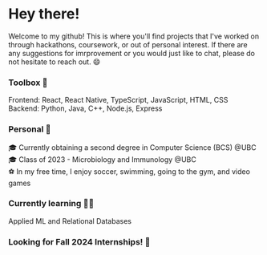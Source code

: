 # Hey there! 

Welcome to my github! This is where you'll find projects that I've worked on through hackathons, coursework, or out of personal interest. If there are any suggestions for imrprovement or you would just like to chat, please do not hesitate to reach out. 😄

### Toolbox 🔨
Frontend: React, React Native, TypeScript, JavaScript, HTML, CSS  
Backend: Python, Java, C++, Node.js, Express

### Personal 🍄
🎓 Currently obtaining a second degree in Computer Science (BCS) @UBC  
🎓 Class of 2023 - Microbiology and Immunology @UBC  
⚽️ In my free time, I enjoy soccer, swimming, going to the gym, and video games  

### Currently learning 👨‍💻
Applied ML and Relational Databases

### Looking for Fall 2024 Internships! 🌱

      
<!--
**griffw00/griffw00** is a ✨ _special_ ✨ repository because its `README.md` (this file) appears on your GitHub profile.

Here are some ideas to get you started:

- 🔭 I’m currently working on ...
- 🌱 I’m currently learning ...
- 👯 I’m looking to collaborate on ...
- 🤔 I’m looking for help with ...
- 💬 Ask me about ...
- 📫 How to reach me: ...
- 😄 Pronouns: ...
- ⚡ Fun fact: ...
-->
